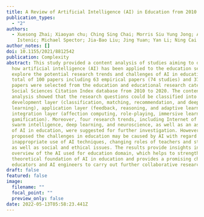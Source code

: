 ```yaml
---
title: A Review of Artificial Intelligence (AI) in Education from 2010 to 2020
publication_types:
  - "2"
authors:
  - Xuesong Zhai; Xiaoyan chu; Ching Sing Chai; Morris Siu Yung Jong; Andreja
    Istenic; Michael Spector; Jia-Bao Liu; Jing Yuan; Yan Li; Ning Cai
author_notes: []
doi: 10.1155/2021/8812542
publication: Complexity
abstract: This study provided a content analysis of studies aiming to disclose
  how artificial intelligence (AI) has been applied to the education sector and
  explore the potential research trends and challenges of AI in education. A
  total of 100 papers including 63 empirical papers (74 studies) and 37 analytic
  papers were selected from the education and educational research category of
  Social Sciences Citation Index database from 2010 to 2020. The content
  analysis showed that the research questions could be classified into
  development layer (classification, matching, recommendation, and deep
  learning), application layer (feedback, reasoning, and adaptive learning), and
  integration layer (affection computing, role-playing, immersive learning, and
  gamification). Moreover, four research trends, including Internet of Things,
  swarm intelligence, deep learning, and neuroscience, as well as an assessment
  of AI in education, were suggested for further investigation. However, we also
  proposed the challenges in education may be caused by AI with regard to
  inappropriate use of AI techniques, changing roles of teachers and students,
  as well as social and ethical issues. The results provide insights into an
  overview of the AI used for education domain, which helps to strengthen the
  theoretical foundation of AI in education and provides a promising channel for
  educators and AI engineers to carry out further collaborative research.
draft: false
featured: false
image:
  filename: ""
  focal_point: ""
  preview_only: false
date: 2022-05-13T05:58:23.441Z
---
```

